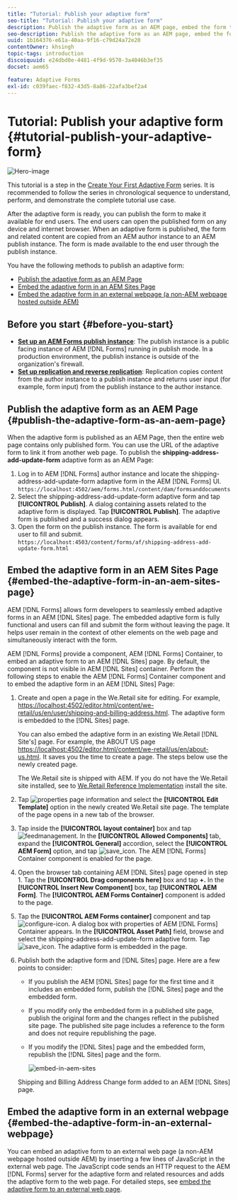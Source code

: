 ```yaml
---
title: "Tutorial: Publish your adaptive form"
seo-title: "Tutorial: Publish your adaptive form"
description: Publish the adaptive form as an AEM page, embed the form to an AEM Sites page, or embed the adaptive form in an external webpage
seo-description: Publish the adaptive form as an AEM page, embed the form to an AEM Sites page, or embed the adaptive form in an external webpage
uuid: 1b164376-e61a-40aa-9f16-c79d24a72e20
contentOwner: khsingh
topic-tags: introduction
discoiquuid: e24dbd0e-4481-4f9d-9570-3a4046b3ef35
docset: aem65

feature: Adaptive Forms
exl-id: c039faec-f832-43d5-8a86-22afa3bef2a4
---
```

# Tutorial: Publish your adaptive form {#tutorial-publish-your-adaptive-form}

 ![Hero-image](do-not-localize/13-publish-your-adaptive-form-small.png)

This tutorial is a step in the [Create Your First Adaptive Form](https://helpx.adobe.com/experience-manager/6-3/forms/using/create-your-first-adaptive-form.html) series. It is recommended to follow the series in chronological sequence to understand, perform, and demonstrate the complete tutorial use case.

After the adaptive form is ready, you can publish the form to make it available for end users. The end users can open the published form on any device and internet browser. When an adaptive form is published, the form and related content are copied from an AEM author instance to an AEM publish instance. The form is made available to the end user through the publish instance.

You have the following methods to publish an adaptive form:

* [Publish the adaptive form as an AEM Page](../../forms/using/publish-your-adaptive-form.md#publish-the-adaptive-form-as-an-aem-page)
* [Embed the adaptive form in an AEM Sites Page](#embed-the-adaptive-form-in-an-aem-sites-page)
* [Embed the adaptive form in an external webpage (a non-AEM webpage hosted outside AEM)](../../forms/using/publish-your-adaptive-form.md)

## Before you start {#before-you-start}

* **[Set up an AEM Forms publish instance](https://helpx.adobe.com/experience-manager/6-3/forms/using/installing-configuring-aem-forms-osgi.html)**: The publish instance is a public facing instance of AEM [!DNL Forms] running in publish mode. In a production environment, the publish instance is outside of the organization's firewall.
* **[Set up replication and reverse replication](https://helpx.adobe.com/experience-manager/6-3/help/sites-deploying/replication.html)**: Replication copies content from the author instance to a publish instance and returns user input (for example, form input) from the publish instance to the author instance.

## Publish the adaptive form as an AEM Page {#publish-the-adaptive-form-as-an-aem-page}

When the adaptive form is published as an AEM Page, then the entire web page contains only published form. You can use the URL of the adaptive form to link it from another web page. To publish the **shipping-address-add-update-form** adaptive form as an AEM Page:

1. Log in to AEM [!DNL Forms] author instance and locate the shipping-address-add-update-form adaptive form in the AEM [!DNL Forms] UI.
   `https://localhost:4502/aem/forms.html/content/dam/formsanddocuments`
1. Select the shipping-address-add-update-form adaptive form and tap **[!UICONTROL Publish]**. A dialog containing assets related to the adaptive form is displayed. Tap **[!UICONTROL Publish]**. The adaptive form is published and a success dialog appears.
1. Open the form on the publish instance. The form is available for end user to fill and submit.
   `https://localhost:4503/content/forms/af/shipping-address-add-update-form.html`

## Embed the adaptive form in an AEM Sites Page {#embed-the-adaptive-form-in-an-aem-sites-page}

AEM [!DNL Forms] allows form developers to seamlessly embed adaptive forms in an AEM [!DNL Sites] page. The embedded adaptive form is fully functional and users can fill and submit the form without leaving the page. It helps user remain in the context of other elements on the web page and simultaneously interact with the form.

AEM [!DNL Forms] provide a component, AEM [!DNL Forms] Container, to embed an adaptive form to an AEM [!DNL Sites] page. By default, the component is not visible in AEM [!DNL Sites] container. Perform the following steps to enable the AEM [!DNL Forms] Container component and to embed the adaptive form in an AEM [!DNL Sites] Page:

1. Create and open a page in the We.Retail site for editing. For example, [https://localhost:4502/editor.html/content/we-retail/us/en/user/shipping-and-billing-address.html](https://localhost:4502/editor.html/content/we-retail/us/en/user/shipping-and-billing-address.html). The adaptive form is embedded to the [!DNL Sites] page.

   You can also embed the adaptive form in an existing We.Retail [!DNL Site's] page. For example, the ABOUT US page [https://localhost:4502/editor.html/content/we-retail/us/en/about-us.html](https://localhost:4502/editor.html/content/we-retail/us/en/about-us.html). It saves you the time to create a page. The steps below use the newly created page.

   The We.Retail site is shipped with AEM. If you do not have the We.Retail site installed, see to [We.Retail Reference Implementation](https://helpx.adobe.com/experience-manager/6-3/help/sites-developing/we-retail.html) install the site.

1. Tap ![properties](assets/properties.png) page information and select the **[!UICONTROL Edit Template]** option in the newly created We.Retail site page. The template of the page opens in a new tab of the browser.
1. Tap inside the **[!UICONTROL layout container]** box and tap ![feedmanagement](assets/feedmanagement.png). In the **[!UICONTROL Allowed Components]** tab, expand the **[!UICONTROL General]** accordion, select the **[!UICONTROL AEM Form]** option, and tap ![save_icon](assets/save_icon.svg). The AEM [!DNL Forms] Container component is enabled for the page.

1. Open the browser tab containing AEM [!DNL Sites] page opened in step 1. Tap the **[!UICONTROL Drag components here]** box and tap **+.** In the **[!UICONTROL Insert New Component]** box, tap **[!UICONTROL AEM Form]**. The **[!UICONTROL AEM Forms Container]** component is added to the page.
1. Tap the **[!UICONTROL AEM Forms container]** component and tap ![configure-icon](assets/configure-icon.svg). A dialog box with properties of AEM [!DNL Forms] Container appears. In the **[!UICONTROL Asset Path]** field, browse and select the shipping-address-add-update-form adaptive form. Tap ![save_icon](assets/save_icon.svg). The adaptive form is embedded in the page.
1. Publish both the adaptive form and [!DNL Sites] page. Here are a few points to consider:

    * If you publish the AEM [!DNL Sites] page for the first time and it includes an embedded form, publish the [!DNL Sites] page and the embedded form.
    * If you modify only the embedded form in a published site page, publish the original form and the changes reflect in the published site page. The published site page includes a reference to the form and does not require republishing the page.
    * If you modify the [!DNL Sites] page and the embedded form, republish the [!DNL Sites] page and the form.

      ![embed-in-aem-sites](assets/embed-in-aem-sites.png)

   Shipping and Billing Address Change form added to an AEM [!DNL Sites] page.

## Embed the adaptive form in an external webpage {#embed-the-adaptive-form-in-an-external-webpage}

You can embed an adaptive form to an external web page (a non-AEM webpage hosted outside AEM) by inserting a few lines of JavaScript in the external web page. The JavaScript code sends an HTTP request to the AEM [!DNL Forms] server for the adaptive form and related resources and adds the adaptive form to the web page. For detailed steps, see [embed the adaptive form to an external web page](/help/forms/using/embed-adaptive-form-external-web-page.md).
